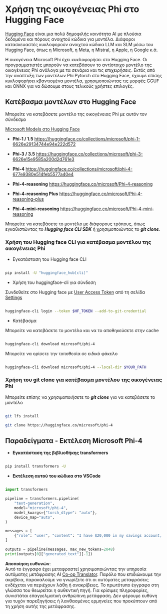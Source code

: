 <!--
CO_OP_TRANSLATOR_METADATA:
{
  "original_hash": "624fe133fba62773979d45f54519f7bb",
  "translation_date": "2025-07-16T18:52:40+00:00",
  "source_file": "md/01.Introduction/02/01.HF.md",
  "language_code": "el"
}
-->
# **Χρήση της οικογένειας Phi στο Hugging Face**


[Hugging Face](https://huggingface.co/) είναι μια πολύ δημοφιλής κοινότητα AI με πλούσια δεδομένα και πόρους ανοιχτού κώδικα για μοντέλα. Διάφοροι κατασκευαστές κυκλοφορούν ανοιχτού κώδικα LLM και SLM μέσω του Hugging Face, όπως η Microsoft, η Meta, η Mistral, η Apple, η Google κ.ά.

Η οικογένεια Microsoft Phi έχει κυκλοφορήσει στο Hugging Face. Οι προγραμματιστές μπορούν να κατεβάσουν το αντίστοιχο μοντέλο της οικογένειας Phi ανάλογα με τα σενάρια και τις επιχειρήσεις. Εκτός από την ανάπτυξη των μοντέλων Phi Pytorch στο Hugging Face, έχουμε επίσης κυκλοφορήσει κβαντισμένα μοντέλα, χρησιμοποιώντας τις μορφές GGUF και ONNX για να δώσουμε στους τελικούς χρήστες επιλογές.


## **Κατέβασμα μοντέλων στο Hugging Face**

Μπορείτε να κατεβάσετε μοντέλο της οικογένειας Phi με αυτόν τον σύνδεσμο

[Microsoft Models στο Hugging Face](https://huggingface.co/microsoft)

-  **Phi-1 / 1.5** https://huggingface.co/collections/microsoft/phi-1-6626e29134744e94e222d572

-  **Phi-3 / 3.5** https://huggingface.co/collections/microsoft/phi-3-6626e15e9585a200d2d761e3

-  **Phi-4** https://huggingface.co/collections/microsoft/phi-4-677e9380e514feb5577a40e4

- **Phi-4-reasoning** https://huggingface.co/microsoft/Phi-4-reasoning

- **Phi-4-reasoning Plus** https://huggingface.co/microsoft/Phi-4-reasoning-plus 

- **Phi-4-mini-reasoning** https://huggingface.co/microsoft/Phi-4-mini-reasoning

Μπορείτε να κατεβάσετε το μοντέλο με διάφορους τρόπους, όπως εγκαθιστώντας το ***Hugging face CLI SDK*** ή χρησιμοποιώντας το ***git clone***.

### **Χρήση του Hugging face CLI για κατέβασμα μοντέλου της οικογένειας Phi**

- Εγκατάσταση του Hugging face CLI

```bash

pip install -U "huggingface_hub[cli]"

```

- Χρήση του huggingface-cli για σύνδεση

Συνδεθείτε στο Hugging face με [User Access Token](https://huggingface.co/docs/hub/security-tokens) από τη σελίδα [Settings](https://huggingface.co/settings/tokens)


```bash

huggingface-cli login --token $HF_TOKEN --add-to-git-credential

```

- Κατέβασμα 


Μπορείτε να κατεβάσετε το μοντέλο και να το αποθηκεύσετε στην cache 

```bash

huggingface-cli download microsoft/phi-4

```

Μπορείτε να ορίσετε την τοποθεσία σε ειδικό φάκελο


```bash

huggingface-cli download microsoft/phi-4 --local-dir $YOUR_PATH

```


### **Χρήση του git clone για κατέβασμα μοντέλου της οικογένειας Phi**

Μπορείτε επίσης να χρησιμοποιήσετε το ***git clone*** για να κατεβάσετε το μοντέλο

```bash

git lfs install

git clone https://huggingface.co/microsoft/phi-4

```

## **Παραδείγματα - Εκτέλεση Microsoft Phi-4**

- **Εγκατάσταση της βιβλιοθήκης transformers**

```bash

pip install transformers -U

```

- **Εκτέλεση αυτού του κώδικα στο VSCode**

```python

import transformers

pipeline = transformers.pipeline(
    "text-generation",
    model="microsoft/phi-4",
    model_kwargs={"torch_dtype": "auto"},
    device_map="auto",
)

messages = [
    {"role": "user", "content": "I have $20,000 in my savings account, where I receive a 4% profit per year and payments twice a year. Can you please tell me how long it will take for me to become a millionaire? Also, can you please explain the math step by step as if you were explaining it to an uneducated person?"},
]

outputs = pipeline(messages, max_new_tokens=2048)
print(outputs[0]["generated_text"][-1])

```

**Αποποίηση ευθυνών**:  
Αυτό το έγγραφο έχει μεταφραστεί χρησιμοποιώντας την υπηρεσία αυτόματης μετάφρασης AI [Co-op Translator](https://github.com/Azure/co-op-translator). Παρόλο που επιδιώκουμε την ακρίβεια, παρακαλούμε να γνωρίζετε ότι οι αυτόματες μεταφράσεις ενδέχεται να περιέχουν λάθη ή ανακρίβειες. Το πρωτότυπο έγγραφο στη γλώσσα του θεωρείται η αυθεντική πηγή. Για κρίσιμες πληροφορίες, συνιστάται επαγγελματική ανθρώπινη μετάφραση. Δεν φέρουμε ευθύνη για τυχόν παρεξηγήσεις ή λανθασμένες ερμηνείες που προκύπτουν από τη χρήση αυτής της μετάφρασης.